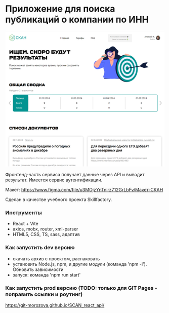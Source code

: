# Приложение для поиска публикаций о компании по ИНН

![screen](screen.png)

Фронтенд-часть сервиса получает данные через API и выводит результат. Имеется сервис аутентификации.

Макет: https://www.figma.com/file/u3MOjzYnTnirz712GrLbFv/Макет-СКАН

Сделан в качестве учебного проекта Skillfactory.


### Инструменты

- React + Vite
- axios, mobx, router, xml-parser
- HTML5, CSS, TS, sass, адаптив


### Как запустить dev версию

- скачать архив с проектом, распаковать
- установить Node.js, npm, и другие модули (команда 'npm -i'). Обновить зависимости
- запуск: команда 'npm run start'


### Как запустить prod версию (TODO: только для GIT Pages - поправить ссылки и роутинг)

https://git-morozova.github.io/SCAN_react_api/
